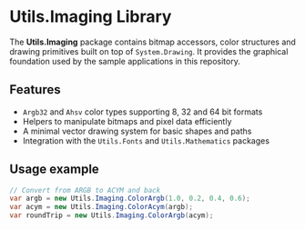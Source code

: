 # Utils.Imaging Library

The **Utils.Imaging** package contains bitmap accessors, color structures and drawing primitives built on top of `System.Drawing`.
It provides the graphical foundation used by the sample applications in this repository.

## Features

- `Argb32` and `Ahsv` color types supporting 8, 32 and 64 bit formats
- Helpers to manipulate bitmaps and pixel data efficiently
- A minimal vector drawing system for basic shapes and paths
- Integration with the `Utils.Fonts` and `Utils.Mathematics` packages

## Usage example

```csharp
// Convert from ARGB to ACYM and back
var argb = new Utils.Imaging.ColorArgb(1.0, 0.2, 0.4, 0.6);
var acym = new Utils.Imaging.ColorAcym(argb);
var roundTrip = new Utils.Imaging.ColorArgb(acym);
```
